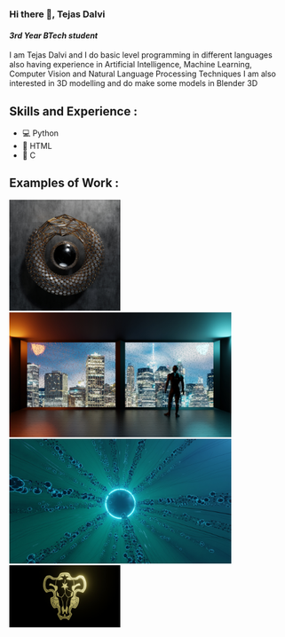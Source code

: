 ### Hi there 👋, Tejas Dalvi
#### *3rd Year BTech student*
I am Tejas Dalvi and I do basic level programming in different languages also having experience in Artificial Intelligence, Machine Learning, Computer Vision and Natural Language Processing Techniques
I am also interested in 3D modelling and do make some models in Blender 3D

## Skills and Experience :
* 💻 Python
* 📱 HTML
* 🚀 C

## Examples of Work : 

<img src="https://github.com/Tejas-358/Tejas-358/blob/main/Silver.jpg" width=200>
<img src="https://github.com/Tejas-358/Tejas-358/blob/main/color.jpg" width=400>
<img src="https://github.com/Tejas-358/Tejas-358/blob/main/stars2.jpg", width=400>
<img src="https://github.com/Tejas-358/Tejas-358/blob/main/gold%20bull.jpg", width=200>

